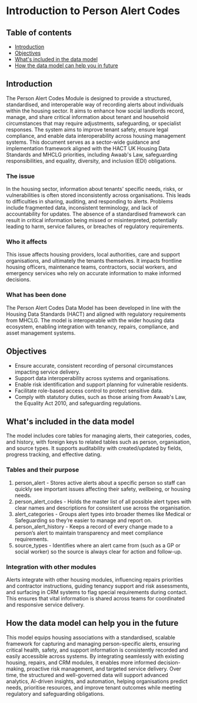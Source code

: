 # Introduction to Person Alert Codes

## Table of contents
- [Introduction](#introduction)
- [Objectives](#objectives)
- [What's included in the data model](#whats-included-in-the-data-model)
- [How the data model can help you in future](#how-the-data-model-can-help-you-in-the-future)

## Introduction

The Person Alert Codes Module is designed to provide a structured, standardised, and interoperable way of recording alerts about individuals within the housing sector. It aims to enhance how social landlords record, manage, and share critical information about tenant and household circumstances that may require adjustments, safeguarding, or specialist responses. The system aims to improve tenant safety, ensure legal compliance, and enable data interoperability across housing management systems.
This document serves as a sector-wide guidance and implementation framework aligned with the HACT UK Housing Data Standards and MHCLG priorities, including Awaab's Law, safeguarding responsibilities, and equality, diversity, and inclusion (EDI) obligations.

### The issue

In the housing sector, information about tenants’ specific needs, risks, or vulnerabilities is often stored inconsistently across organisations. This leads to difficulties in sharing, auditing, and responding to alerts. Problems include fragmented data, inconsistent terminology, and lack of accountability for updates.
The absence of a standardised framework can result in critical information being missed or misinterpreted, potentially leading to harm, service failures, or breaches of regulatory requirements.

### Who it affects

This issue affects housing providers, local authorities, care and support organisations, and ultimately the tenants themselves. It impacts frontline housing officers, maintenance teams, contractors, social workers, and emergency services who rely on accurate information to make informed decisions.

### What has been done

The Person Alert Codes Data Model has been developed in line with the Housing Data Standards (HACT) and aligned with regulatory requirements from MHCLG. The model is interoperable with the wider housing data ecosystem, enabling integration with tenancy, repairs, compliance, and asset management systems.

## Objectives

* Ensure accurate, consistent recording of personal circumstances impacting service delivery.
* Support data interoperability across systems and organisations.
* Enable risk identification and support planning for vulnerable residents.
* Facilitate role-based access control to protect sensitive data.
* Comply with statutory duties, such as those arising from Awaab's Law, the Equality Act 2010, and safeguarding regulations.

## What's included in the data model

The model includes core tables for managing alerts, their categories, codes, and history, with foreign keys to related tables such as person, organisation, and source types. It supports auditability with created/updated by fields, progress tracking, and effective dating.

### Tables and their purpose

1. person_alert - Stores active alerts about a specific person so staff can quickly see important issues affecting their safety, wellbeing, or housing needs.
2. person_alert_codes - Holds the master list of all possible alert types with clear names and descriptions for consistent use across the organisation.
3. alert_categories - Groups alert types into broader themes like Medical or Safeguarding so they’re easier to manage and report on.
4. person_alert_history - Keeps a record of every change made to a person’s alert to maintain transparency and meet compliance requirements.
5. source_types - Identifies where an alert came from (such as a GP or social worker) so the source is always clear for action and follow-up.

### Integration with other modules

Alerts integrate with other housing modules, influencing repairs priorities and contractor instructions, guiding tenancy support and risk assessments, and surfacing in CRM systems to flag special requirements during contact. This ensures that vital information is shared across teams for coordinated and responsive service delivery.

## How the data model can help you in the future

This model equips housing associations with a standardised, scalable framework for capturing and managing person-specific alerts, ensuring critical health, safety, and support information is consistently recorded and easily accessible across systems. By integrating seamlessly with existing housing, repairs, and CRM modules, it enables more informed decision-making, proactive risk management, and targeted service delivery. Over time, the structured and well-governed data will support advanced analytics, AI-driven insights, and automation, helping organisations predict needs, prioritise resources, and improve tenant outcomes while meeting regulatory and safeguarding obligations.
